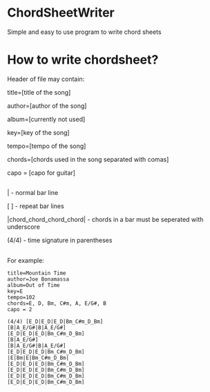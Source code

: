 
# ChordSheetWriter
Simple and easy to use program to write chord sheets



# How to write chordsheet?

Header of file may contain:

title=[title of the song] 

author=[author of the song]

album=[currently not used] 

key=[key of the song] 

tempo=[tempo of the song] 

chords=[chords used in the song separated with comas]

capo = [capo for guitar]

##

| - normal bar line

[ ] - repeat bar lines

|chord_chord_chord_chord| - chords in a bar must be seperated with underscore

(4/4) - time signature in parentheses
##

For example:

    title=Mountain Time
    author=Joe Bonamassa
    album=Out of Time
    key=E
    tempo=102
    chords=E, D, Bm, C#m, A, E/G#, B
    capo = 2
    
    (4/4) [E_D|E_D|E_D|Bm_C#m_D_Bm]
    [B|A_E/G#|B|A_E/G#]
    [E_D|E_D|E_D|Bm_C#m_D_Bm]
    [B|A_E/G#]
    [B|A_E/G#|B|A_E/G#]
    [E_D|E_D|E_D|Bm_C#m_D_Bm]
    |E|Bm|E|Bm_C#m_D_Bm|
    [E_D|E_D|E_D|Bm_C#m_D_Bm]
    [E_D|E_D|E_D|Bm_C#m_D_Bm]
    [E_D|E_D|E_D|Bm_C#m_D_Bm]
    [E_D|E_D|E_D|Bm_C#m_D_Bm]
